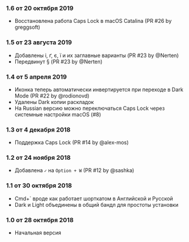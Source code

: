 ### 1.6 от 20 октября 2019

- Восстановлена работа Caps Lock в macOS Catalina (PR #26 by greggsoft)

### 1.5 от 23 августа 2019

- Добавлены i, ґ, є, ї и их заглавные варианты (PR #23 by @Nerten)
- Передвинут § (PR #23 by @Nerten)

### 1.4 от 5 апреля 2019

- Иконка теперь автоматически инвертируется при переходе в Dark Mode (PR #22 by @rodionovd)
- Удалены Dark копии раскладок
- На Russian версию можно переключаться Caps Lock через системные настройки macOS (#8)

### 1.3 от 4 декабря 2018

- Поддержка Caps Lock (PR #14 by @alex-mos)

### 1.2 от 24 ноября 2018

- Добавлена `✓` на `Option + W` (PR #12 by @sashka)

### 1.1 от 30 октября 2018

- Cmd+` вроде как работает шорткатом в Английской и Русской
- Dark и Light объединены в общий бандл для простоты установки

### 1.0 от 28 октября 2018

- Начальная версия
